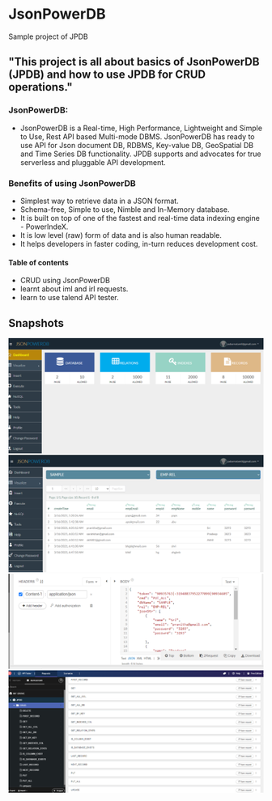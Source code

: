 # JsonPowerDB
Sample project of JPDB
## "This project is all about basics of JsonPowerDB (JPDB) and how to use JPDB for CRUD operations." 


### JsonPowerDB:

- JsonPowerDB is a Real-time, High Performance, Lightweight and Simple to Use, Rest API based Multi-mode DBMS. JsonPowerDB has ready to use API for Json document DB, RDBMS, Key-value DB, GeoSpatial DB and Time Series DB functionality. JPDB supports and advocates for true serverless and pluggable API development.
### Benefits of using JsonPowerDB

- Simplest way to retrieve data in a JSON format.
- Schema-free, Simple to use, Nimble and In-Memory database.
- It is built on top of one of the fastest and real-time data indexing engine - PowerIndeX.
- It is low level (raw) form of data and is also human readable.
- It helps developers in faster coding, in-turn reduces development cost.

#### Table of contents
 - CRUD using JsonPowerDB
 - learnt about iml and irl requests.
 - learn to use talend API tester.
 
 ## Snapshots
 ![](snaps/2.png)
 ![](snaps/1.png)
 ![](snaps/3.png)
 ![](snaps/4.png)
 
